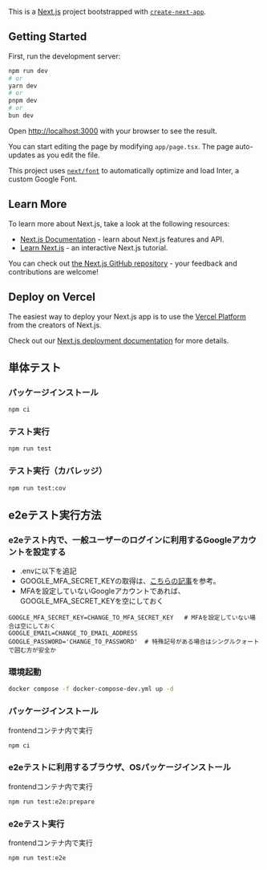 This is a [Next.js](https://nextjs.org/) project bootstrapped with [`create-next-app`](https://github.com/vercel/next.js/tree/canary/packages/create-next-app).

## Getting Started

First, run the development server:

```bash
npm run dev
# or
yarn dev
# or
pnpm dev
# or
bun dev
```

Open [http://localhost:3000](http://localhost:3000) with your browser to see the result.

You can start editing the page by modifying `app/page.tsx`. The page auto-updates as you edit the file.

This project uses [`next/font`](https://nextjs.org/docs/basic-features/font-optimization) to automatically optimize and load Inter, a custom Google Font.

## Learn More

To learn more about Next.js, take a look at the following resources:

- [Next.js Documentation](https://nextjs.org/docs) - learn about Next.js features and API.
- [Learn Next.js](https://nextjs.org/learn) - an interactive Next.js tutorial.

You can check out [the Next.js GitHub repository](https://github.com/vercel/next.js/) - your feedback and contributions are welcome!

## Deploy on Vercel

The easiest way to deploy your Next.js app is to use the [Vercel Platform](https://vercel.com/new?utm_medium=default-template&filter=next.js&utm_source=create-next-app&utm_campaign=create-next-app-readme) from the creators of Next.js.

Check out our [Next.js deployment documentation](https://nextjs.org/docs/deployment) for more details.

## 単体テスト
### パッケージインストール
```bash
npm ci
```
### テスト実行
```bash
npm run test
```
### テスト実行（カバレッジ）
```bash
npm run test:cov
```
## e2eテスト実行方法
### e2eテスト内で、一般ユーザーのログインに利用するGoogleアカウントを設定する
- .envに以下を追記
- GOOGLE_MFA_SECRET_KEYの取得は、[こちらの記事](https://dev.classmethod.jp/articles/playwright-e2e-otp-mfa/)を参考。
- MFAを設定していないGoogleアカウントであれば、GOOGLE_MFA_SECRET_KEYを空にしておく
```
GOOGLE_MFA_SECRET_KEY=CHANGE_TO_MFA_SECRET_KEY   # MFAを設定していない場合は空にしておく
GOOGLE_EMAIL=CHANGE_TO_EMAIL_ADDRESS
GOOGLE_PASSWORD='CHANGE_TO_PASSWORD'  # 特殊記号がある場合はシングルクォートで囲む方が安全か
```
### 環境起動
```bash
docker compose -f docker-compose-dev.yml up -d
```
### パッケージインストール
frontendコンテナ内で実行
```bash
npm ci
```
### e2eテストに利用するブラウザ、OSパッケージインストール
frontendコンテナ内で実行
```bash
npm run test:e2e:prepare
```
### e2eテスト実行
frontendコンテナ内で実行
```bash
npm run test:e2e
```
